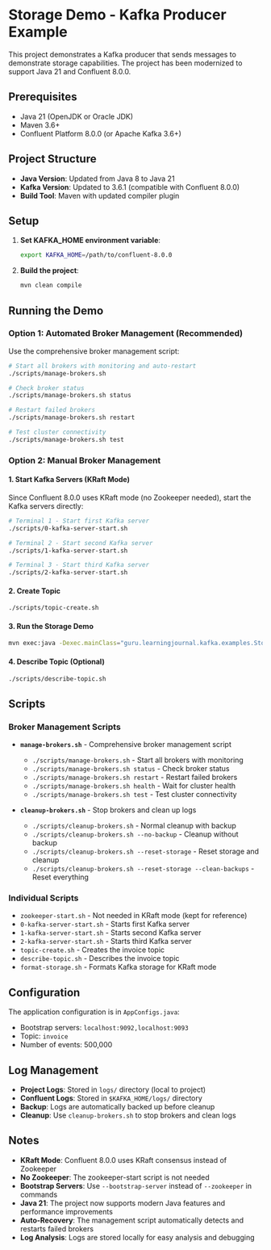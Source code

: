 # Storage Demo - Kafka Producer Example

This project demonstrates a Kafka producer that sends messages to demonstrate storage capabilities. The project has been modernized to support Java 21 and Confluent 8.0.0.

## Prerequisites

- Java 21 (OpenJDK or Oracle JDK)
- Maven 3.6+
- Confluent Platform 8.0.0 (or Apache Kafka 3.6+)

## Project Structure

- **Java Version**: Updated from Java 8 to Java 21
- **Kafka Version**: Updated to 3.6.1 (compatible with Confluent 8.0.0)
- **Build Tool**: Maven with updated compiler plugin

## Setup

1. **Set KAFKA_HOME environment variable**:
   ```bash
   export KAFKA_HOME=/path/to/confluent-8.0.0
   ```

2. **Build the project**:
   ```bash
   mvn clean compile
   ```

## Running the Demo

### Option 1: Automated Broker Management (Recommended)

Use the comprehensive broker management script:

```bash
# Start all brokers with monitoring and auto-restart
./scripts/manage-brokers.sh

# Check broker status
./scripts/manage-brokers.sh status

# Restart failed brokers
./scripts/manage-brokers.sh restart

# Test cluster connectivity
./scripts/manage-brokers.sh test
```

### Option 2: Manual Broker Management

#### 1. Start Kafka Servers (KRaft Mode)

Since Confluent 8.0.0 uses KRaft mode (no Zookeeper needed), start the Kafka servers directly:

```bash
# Terminal 1 - Start first Kafka server
./scripts/0-kafka-server-start.sh

# Terminal 2 - Start second Kafka server  
./scripts/1-kafka-server-start.sh

# Terminal 3 - Start third Kafka server
./scripts/2-kafka-server-start.sh
```

#### 2. Create Topic

```bash
./scripts/topic-create.sh
```

#### 3. Run the Storage Demo

```bash
mvn exec:java -Dexec.mainClass="guru.learningjournal.kafka.examples.StorageDemo"
```

#### 4. Describe Topic (Optional)

```bash
./scripts/describe-topic.sh
```

## Scripts

### Broker Management Scripts

- **`manage-brokers.sh`** - Comprehensive broker management script
  - `./scripts/manage-brokers.sh` - Start all brokers with monitoring
  - `./scripts/manage-brokers.sh status` - Check broker status
  - `./scripts/manage-brokers.sh restart` - Restart failed brokers
  - `./scripts/manage-brokers.sh health` - Wait for cluster health
  - `./scripts/manage-brokers.sh test` - Test cluster connectivity

- **`cleanup-brokers.sh`** - Stop brokers and clean up logs
  - `./scripts/cleanup-brokers.sh` - Normal cleanup with backup
  - `./scripts/cleanup-brokers.sh --no-backup` - Cleanup without backup
  - `./scripts/cleanup-brokers.sh --reset-storage` - Reset storage and cleanup
  - `./scripts/cleanup-brokers.sh --reset-storage --clean-backups` - Reset everything

### Individual Scripts

- `zookeeper-start.sh` - Not needed in KRaft mode (kept for reference)
- `0-kafka-server-start.sh` - Starts first Kafka server
- `1-kafka-server-start.sh` - Starts second Kafka server  
- `2-kafka-server-start.sh` - Starts third Kafka server
- `topic-create.sh` - Creates the invoice topic
- `describe-topic.sh` - Describes the invoice topic
- `format-storage.sh` - Formats Kafka storage for KRaft mode

## Configuration

The application configuration is in `AppConfigs.java`:
- Bootstrap servers: `localhost:9092,localhost:9093`
- Topic: `invoice`
- Number of events: 500,000

## Log Management

- **Project Logs**: Stored in `logs/` directory (local to project)
- **Confluent Logs**: Stored in `$KAFKA_HOME/logs/` directory
- **Backup**: Logs are automatically backed up before cleanup
- **Cleanup**: Use `cleanup-brokers.sh` to stop brokers and clean logs

## Notes

- **KRaft Mode**: Confluent 8.0.0 uses KRaft consensus instead of Zookeeper
- **No Zookeeper**: The zookeeper-start script is not needed
- **Bootstrap Servers**: Use `--bootstrap-server` instead of `--zookeeper` in commands
- **Java 21**: The project now supports modern Java features and performance improvements
- **Auto-Recovery**: The management script automatically detects and restarts failed brokers
- **Log Analysis**: Logs are stored locally for easy analysis and debugging
